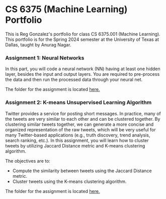 # CS 6375 (Machine Learning) Portfolio
This is Reg Gonzalez's portfolio for class CS 6375.001 (Machine Learning). This portfolio is for the Spring 2024 semester at the University of Texas at Dallas, taught by Anurag Nagar. 


### Assignment 1: Neural Networks
In this part, you will code a neural network (NN) having at least one hidden layer, besides the input and output layers. You are required to pre-process the data and then run the processed data through your neural net. 

The folder for the assignment is located [here.](https://github.com/regmckie/CS6375-ML_Portfolio/tree/main/Assignment%201)

### Assignment 2: K-means Unsupervised Learning Algorithm
Twitter provides a service for posting short messages. In practice, many of the tweets are very similar to each other and can be clustered together. By clustering similar tweets together, we can generate a more concise and organized representation of the raw tweets, which will be very useful for many Twitter-based applications (e.g., truth discovery, trend analysis, search ranking, etc.). In this assignment, you will learn how to cluster tweets by utilizing Jaccard Distance metric and K-means clustering algorithm. 

The objectives are to: 
- Compute the similarity between tweets using the Jaccard Distance metric. 
- Cluster tweets using the K-means clustering algorithm.

The folder for the assignment is located [here.](https://github.com/regmckie/CS6375-ML_Portfolio/tree/main/Assignment%202)
